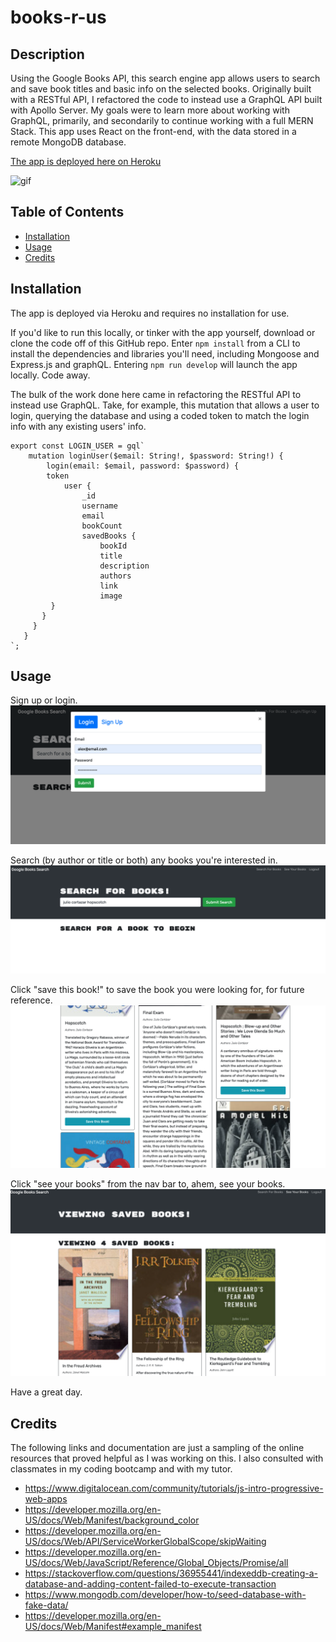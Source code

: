 # books-r-us

## Description
Using the Google Books API, this search engine app allows users to search and save book titles and basic info on the selected books. Originally built with a RESTful API, I refactored the code to instead use a GraphQL API built with Apollo Server. My goals were to learn more about working with GraphQL, primarily, and secondarily to continue working with a full MERN Stack. This app uses React on the front-end, with the data stored in a remote MongoDB database. 

[The app is deployed here on Heroku](https://peaceful-shore-50805.herokuapp.com/)

![gif](./assets/images/books.gif)

## Table of Contents

- [Installation](#installation)
- [Usage](#usage)
- [Credits](#credits)

## Installation

The app is deployed via Heroku and requires no installation for use. 

If you'd like to run this locally, or tinker with the app yourself, download or clone the code off of this GitHub repo. Enter `npm install` from a CLI to install the dependencies and libraries you'll need, including Mongoose and Express.js and graphQL. Entering `npm run develop` will launch the app locally. Code away.

The bulk of the work done here came in refactoring the RESTful API to instead use GraphQL. Take, for example, this mutation that allows a user to login, querying the database and using a coded token to match the login info with any existing users' info.

```
export const LOGIN_USER = gql`
    mutation loginUser($email: String!, $password: String!) {
        login(email: $email, password: $password) {
        token
            user {
                _id
                username
                email
                bookCount
                savedBooks {
                    bookId
                    title
                    description
                    authors
                    link
                    image
         }
       }
     }
   }
`;
```

## Usage

Sign up or login.
![Screenshot](./assets/images/login.png)

Search (by author or title or both) any books you're interested in. 
![Screenshot](./assets/images/search.png)

Click "save this book!" to save the book you were looking for, for future reference.
![Screenshot](./assets/images/save.png)

Click "see your books" from the nav bar to, ahem, see your books.
![Screenshot](./assets/images/see.png)

Have a great day.


## Credits

The following links and documentation are just a sampling of the online resources that proved helpful as I was working on this. I also consulted with classmates in my coding bootcamp and with my tutor. 

- https://www.digitalocean.com/community/tutorials/js-intro-progressive-web-apps
- https://developer.mozilla.org/en-US/docs/Web/Manifest/background_color
- https://developer.mozilla.org/en-US/docs/Web/API/ServiceWorkerGlobalScope/skipWaiting
- https://developer.mozilla.org/en-US/docs/Web/JavaScript/Reference/Global_Objects/Promise/all
- https://stackoverflow.com/questions/36955441/indexeddb-creating-a-database-and-adding-content-failed-to-execute-transaction
- https://www.mongodb.com/developer/how-to/seed-database-with-fake-data/
- https://developer.mozilla.org/en-US/docs/Web/Manifest#example_manifest